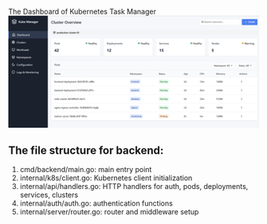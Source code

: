
The Dashboard of Kubernetes Task Manager
![alt text](image.png)




## The file structure for backend:

1. cmd/backend/main.go: main entry point
2. internal/k8s/client.go: Kubernetes client initialization
3. internal/api/handlers.go: HTTP handlers for auth, pods, deployments, services, clusters
4. internal/auth/auth.go: authentication functions
5. internal/server/router.go: router and middleware setup